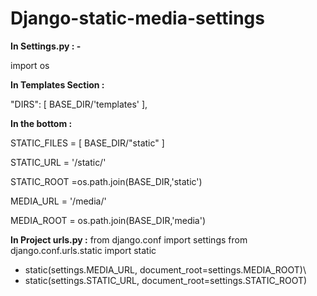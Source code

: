 # Django-static-media-settings

**In Settings.py : -**

import os

**In Templates Section :**

"DIRS": [
            BASE_DIR/'templates'
        ],


**In the bottom :**

STATIC_FILES = [
    BASE_DIR/"static"
]



STATIC_URL = '/static/'

STATIC_ROOT =os.path.join(BASE_DIR,'static')

MEDIA_URL = '/media/'

MEDIA_ROOT = os.path.join(BASE_DIR,'media')

**In Project urls.py :**
from django.conf import settings
from django.conf.urls.static import static

+ static(settings.MEDIA_URL, document_root=settings.MEDIA_ROOT)\
+ static(settings.STATIC_URL, document_root=settings.STATIC_ROOT)

